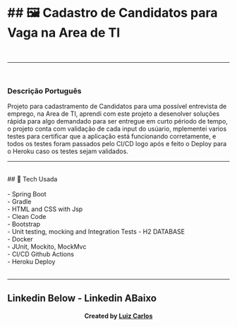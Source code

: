 <h1>## 🖼 Cadastro de Candidatos para Vaga na Area de TI</h1> <br/>
<hr>
<br/>
<h3>Descrição Português</h3>
<p> Projeto para cadastramento de Candidatos para uma possível entrevista de emprego, na Area de TI,
aprendi com este projeto a desenolver soluções rápida para algo demandado para ser entregue em curto périodo de
tempo, o projeto conta com validação de cada input do usúario, mplementei varios testes para certificar que a aplicação está funcionando corretamente, e todos os testes foram passados pelo CI/CD logo após e feito o Deploy para o Heroku caso os testes sejam validados.</p>
<hr>
<br/>
## 🚀 Tech Usada<br/>
<br/>
- Spring Boot<br/>
- Gradle <br/>
- HTML and CSS with Jsp<br/>
- Clean Code<br/>
-   Bootstrap<br/>
-   Unit testing, mocking and Integration Tests
-   H2 DATABASE <br/>
-   Docker <br/>
-    JUnit, Mockito, MockMvc <br/>
-    CI/CD Github Actions <br/>
-    Heroku Deploy <br/>

<br/>
<hr>

## Linkedin Below - Linkedin ABaixo

<h4 align="center">
   Created by   <a href="https://www.linkedin.com/in/luiz-carlos-b50693173/" target="_blank"> Luiz Carlos </a>
</h4>

</html>
